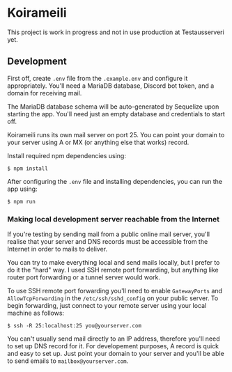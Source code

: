 # Koirameili

This project is work in progress and not in use production at Testausserveri yet.

## Development

First off, create `.env` file from the `.example.env` and configure it appropriately. You'll need a MariaDB database, Discord bot token, and a domain for receiving mail.

The MariaDB database schema will be auto-generated by Sequelize upon starting the app. You'll need just an empty database and credentials to start off.

Koirameili runs its own mail server on port 25. You can point your domain to your server using A or MX (or anything else that works) record.

Install required npm dependencies using:

```
$ npm install
```

After configuring the `.env` file and installing dependencies, you can run the app using:

```
$ npm run
```

### Making local development server reachable from the Internet

If you're testing by sending mail from a public online mail server, you'll realise that your server and DNS records must be accessible from the Internet in order to mails to deliver. 

You can try to make everything local and send mails locally, but I prefer to do it the "hard" way. I used SSH remote port forwarding, but anything like router port forwarding or a tunnel server would work.

To use SSH remote port forwarding you'll need to enable `GatewayPorts` and `AllowTcpForwarding` in the `/etc/ssh/sshd_config` on your public server. To begin forwarding, just connect to your remote server using your local machine as follows:

```
$ ssh -R 25:localhost:25 you@yourserver.com
```

You can't usually send mail directly to an IP address, therefore you'll need to set up DNS record for it. For developement purposes, A record is quick and easy to set up. Just point your domain to your server and you'll be able to send emails to `mailbox@yourserver.com`.

